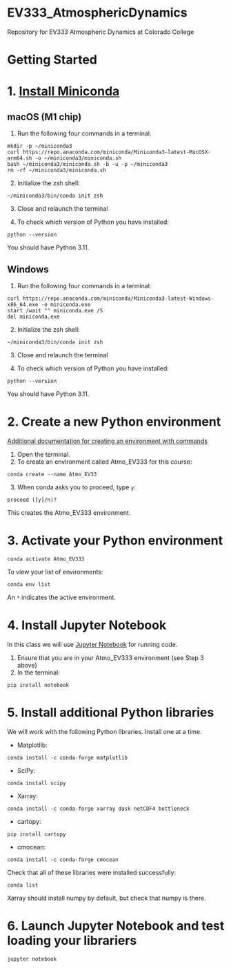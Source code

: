 # EV333_AtmosphericDynamics
Repository for EV333 Atmospheric Dynamics at Colorado College

# Getting Started

# 1. [Install Miniconda](https://docs.conda.io/projects/miniconda/en/latest/)
## macOS (M1 chip)
1. Run the following four commands in a terminal:
```
mkdir -p ~/miniconda3
curl https://repo.anaconda.com/miniconda/Miniconda3-latest-MacOSX-arm64.sh -o ~/miniconda3/miniconda.sh
bash ~/miniconda3/miniconda.sh -b -u -p ~/miniconda3
rm -rf ~/miniconda3/miniconda.sh
```
2. Initialize the zsh shell:
```
~/miniconda3/bin/conda init zsh
```
3. Close and relaunch the terminal

5. To check which version of Python you have installed: 
```
python --version
```
You should have Python 3.11.

## Windows
1. Run the following four commands in a terminal:
```
curl https://repo.anaconda.com/miniconda/Miniconda3-latest-Windows-x86_64.exe -o miniconda.exe
start /wait "" miniconda.exe /S
del miniconda.exe
```
2. Initialize the zsh shell:
```
~/miniconda3/bin/conda init zsh
```
3. Close and relaunch the terminal

5. To check which version of Python you have installed: 
```
python --version
```
You should have Python 3.11.

# 2. Create a new Python environment
[Additional documentation for creating an environment with commands](https://conda.io/projects/conda/en/latest/user-guide/tasks/manage-environments.html#creating-an-environment-with-commands)
1. Open the terminal.
2. To create an environment called Atmo_EV333 for this course:
```
conda create --name Atmo_EV33
```
3. When conda asks you to proceed, type `y`:
```
proceed ([y]/n)?
```
This creates the Atmo_EV333 environment. 

# 3. Activate your Python environment
```
conda activate Atmo_EV333
```
To view your list of environments:
```
conda env list
```
An `*` indicates the active environment. 

# 4. Install Jupyter Notebook
In this class we will use [Jupyter Notebook](https://jupyter-notebook.readthedocs.io/en/latest/) for running code. 
1. Ensure that you are in your Atmo_EV333 environment (see Step 3 above)
2. In the terminal: 
```
pip install notebook
```

# 5. Install additional Python libraries
We will work with the following Python libraries. Install one at a time.
- Matplotlib:
```
conda install -c conda-forge matplotlib
```
- SciPy:
```
conda install scipy
```
- Xarray:
```
conda install -c conda-forge xarray dask netCDF4 bottleneck
```
- cartopy:
```
pip install cartopy
```
- cmocean:
```
conda install -c conda-forge cmocean
```

Check that all of these libraries were installed successfully:
```
conda list
```
Xarray should install numpy by default, but check that numpy is there.

# 6. Launch Jupyter Notebook and test loading your librariers 
```
jupyter notebook
```


